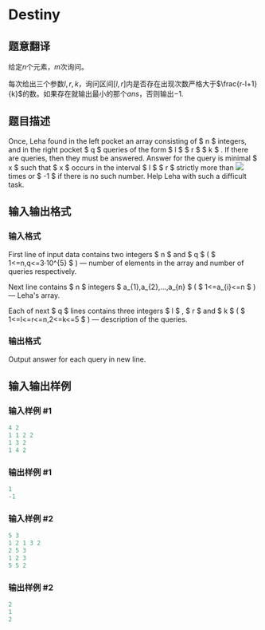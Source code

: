 # Destiny

## 题意翻译

给定$n$个元素，$m$次询问。

每次给出三个参数$l,r,k$，询问区间$[l,r]$内是否存在出现次数严格大于$\frac{r-l+1}{k}$的数。如果存在就输出最小的那个$ans$，否则输出$-1$.

## 题目描述

Once, Leha found in the left pocket an array consisting of $ n $ integers, and in the right pocket $ q $ queries of the form $ l $ $ r $ $ k $ . If there are queries, then they must be answered. Answer for the query is minimal $ x $ such that $ x $ occurs in the interval $ l $ $ r $ strictly more than ![](https://cdn.luogu.com.cn/upload/vjudge_pic/CF840D/c2e8ec3f500434412245cc8e8d90787dc635e07f.png) times or $ -1 $ if there is no such number. Help Leha with such a difficult task.

## 输入输出格式

### 输入格式

First line of input data contains two integers $ n $ and $ q $ ( $ 1<=n,q<=3·10^{5} $ ) — number of elements in the array and number of queries respectively.

Next line contains $ n $ integers $ a_{1},a_{2},...,a_{n} $ ( $ 1<=a_{i}<=n $ ) — Leha's array.

Each of next $ q $ lines contains three integers $ l $ , $ r $ and $ k $ ( $ 1<=l<=r<=n,2<=k<=5 $ ) — description of the queries.

### 输出格式

Output answer for each query in new line.

## 输入输出样例

### 输入样例 #1

```cpp
4 2
1 1 2 2
1 3 2
1 4 2

```
### 输出样例 #1

```cpp
1
-1

```
### 输入样例 #2

```cpp
5 3
1 2 1 3 2
2 5 3
1 2 3
5 5 2

```
### 输出样例 #2

```cpp
2
1
2

```
